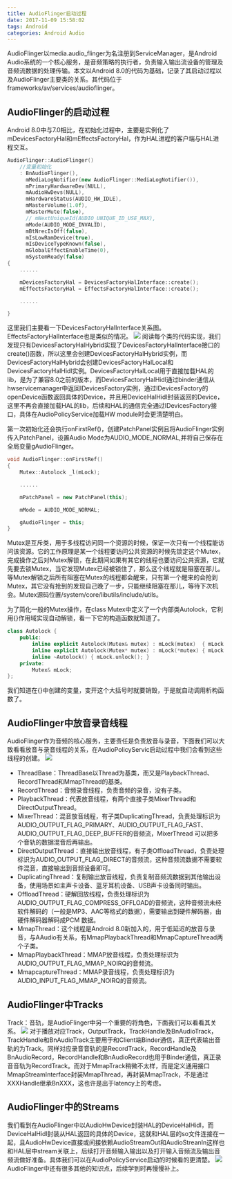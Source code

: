 ```yaml
---
title: AudioFlinger启动过程
date: 2017-11-09 15:58:02
tags: Android
categories: Android Audio
---
```

AudioFlinger以media.audio_flinger为名注册到ServiceManager，是Android Audio系统的一个核心服务，是音频策略的执行者，负责输入输出流设备的管理及音频流数据的处理传输。本文以Android 8.0的代码为基础，记录了其启动过程以及AudioFlinger主要类的关系。其代码位于frameworks/av/services/audioflinger。

## AudioFlinger的启动过程
Android 8.0中与7.0相比，在初始化过程中，主要是实例化了mDevicesFactoryHal和mEffectsFactoryHal，作为HAL进程的客户端与HAL进程交互。
```cpp
AudioFlinger::AudioFlinger()
    //变量初始化
    : BnAudioFlinger(),
      mMediaLogNotifier(new AudioFlinger::MediaLogNotifier()),
      mPrimaryHardwareDev(NULL),
      mAudioHwDevs(NULL),
      mHardwareStatus(AUDIO_HW_IDLE),
      mMasterVolume(1.0f),
      mMasterMute(false),
      // mNextUniqueId(AUDIO_UNIQUE_ID_USE_MAX),
      mMode(AUDIO_MODE_INVALID),
      mBtNrecIsOff(false),
      mIsLowRamDevice(true),
      mIsDeviceTypeKnown(false),
      mGlobalEffectEnableTime(0),
      mSystemReady(false)
{
    ......

    mDevicesFactoryHal = DevicesFactoryHalInterface::create();
    mEffectsFactoryHal = EffectsFactoryHalInterface::create();

    ......

}
```
这里我们主要看一下DevicesFactoryHalInterface关系图。EffectsFactoryHalInterface也是类似的情况。
![](https://i.imgur.com/urJudFp.png)
阅读每个类的代码实现，我们发现只有DevicesFactoryHalHybrid实现了DevicesFactoryHalInterface接口的create()函数，所以这里会创建DevicesFactoryHalHybrid实例，而DevicesFactoryHalHybrid会创建DevicesFactoryHalLocal和DevicesFactoryHalHidl实例。DevicesFactoryHalLocal用于直接加载HAL的lib，是为了兼容8.0之前的版本，而DevicesFactoryHalHidl通过binder通信从hwservicemanager中返回IDevicesFactory实例，通过IDevicesFactory的openDevice函数返回具体的Device，并且用DeviceHalHidl封装返回的Device，这里不再会直接加载HAL的lib，后续和HAL的通信完全通过IDevicesFactory接口，具体在AudioPolicyService加载HW module时会更清楚明白。

第一次初始化还会执行onFirstRef()，创建PatchPanel实例且将AudioFlinger实例传入PatchPanel，设置Audio Mode为AUDIO_MODE_NORMAL,并将自己保存在全局变量gAudioFlinger。
```cpp
void AudioFlinger::onFirstRef()
{
    Mutex::Autolock _l(mLock);

    ......

    mPatchPanel = new PatchPanel(this);

    mMode = AUDIO_MODE_NORMAL;

    gAudioFlinger = this;
}
```
Mutex是互斥类，用于多线程访问同一个资源的时候，保证一次只有一个线程能访问该资源。它的工作原理是某一个线程要访问公共资源的时候先锁定这个Mutex，完成操作之后对Mutex解锁，在此期间如果有其它的线程也要访问公共资源，它就先要去锁Mutex，当它发现Mutex已经被锁住了，那么这个线程就是阻塞在那儿。等Mutex解锁之后所有阻塞在Mutex的线程都会醒来，只有第一个醒来的会抢到Mutex，其它没有抢到的发现自己晚了一步，只能继续阻塞在那儿，等待下次机会。Mutex源码位置/system/core/libutils/include/utils。

为了简化一般的Mutex操作，在class Mutex中定义了一个内部类Autolock，它利用{}作用域实现自动解锁，看一下它的构造函数就知道了。
```cpp
class Autolock {
    public:
        inline explicit Autolock(Mutex& mutex) : mLock(mutex)  { mLock.lock(); }
        inline explicit Autolock(Mutex* mutex) : mLock(*mutex) { mLock.lock(); }
        inline ~Autolock() { mLock.unlock(); }
    private:
        Mutex& mLock;
};
```
我们知道在{}中创建的变量，变开这个大括号时就要销毁，于是就自动调用析构函数了。
## AudioFlinger中放音录音线程
AudioFlinger作为音频的核心服务，主要责任是负责放音与录音，下面我们可以大致看看放音与录音线程的关系，在AudioPolicyServic启动过程中我们会看到这些线程的创建。
![](https://i.imgur.com/FiwGgwV.png)
- ThreadBase：ThreadBase以Thread为基类，而又是PlaybackThread、RecordThread和MmapThread的基类。
- RecordThread：音频录音线程，负责音频的录音，没有子类。
- PlaybackThread：代表放音线程，有两个直接子类MixerThread和DirectOutputThread。
- MixerThread：混音放音线程，有子类DuplicatingThread，负责处理标识为
AUDIO_OUTPUT_FLAG_PRIMARY、AUDIO_OUTPUT_FLAG_FAST、AUDIO_OUTPUT_FLAG_DEEP_BUFFER的音频流，MixerThread 可以把多个音轨的数据混音后再输出。
- DirectOutputThread：直接输出放音线程，有子类OffloadThread，负责处理标识为AUDIO_OUTPUT_FLAG_DIRECT的音频流，这种音频流数据不需要软件混音，直接输出到音频设备即可。
- DuplicatingThread：复制输出放音线程，负责复制音频流数据到其他输出设备，使用场景如主声卡设备、蓝牙耳机设备、USB声卡设备同时输出。
- OffloadThread：硬解回放线程，负责处理标识为AUDIO_OUTPUT_FLAG_COMPRESS_OFFLOAD的音频流，这种音频流未经软件解码的（一般是MP3、AAC等格式的数据），需要输出到硬件解码器，由硬件解码器解码成PCM 数据。
- MmapThread：这个线程是Android 8.0新加入的，用于低延迟的放音与录音，与AAudio有关系，有MmapPlaybackThread和MmapCaptureThread两个子类。
- MmapPlaybackThread：MMAP放音线程，负责处理标识为AUDIO_OUTPUT_FLAG_MMAP_NOIRQ的音频流。
- MmapcaptureThread：MMAP录音线程，负责处理标识为AUDIO_INPUT_FLAG_MMAP_NOIRQ的音频流。
## AudioFlinger中Tracks
Track：音轨，是AudioFlinger中另一个重要的将角色，下面我们可以看看其关系。
![](https://i.imgur.com/HHP2bZp.png)
对于播放对应Track，OutputTrack，TrackHandle及BnAudioTrack，TrackHandle和BnAudioTrack主要用于和Client端Binder通信，真正代表输出音轨的为Track。同样对应录音音轨的是RecordTrack，RecordHandle及BnAudioRecord，RecordHandle和BnAudioRecord也用于Binder通信，真正录音音轨为RecordTrack。而对于MmapTrack稍微不太样，而是定义通用接口MmapStreamInterface封装MmapThread，再封装MmapTrack，不是通过XXXHandle继承BnXXX，这也许是出于latency上的考虑。
## AudioFlinger中的Streams
我们看到在AudioFlinger中以AudioHwDevice封装HAL的DeviceHalHidl，而DeviceHalHidl封装从HAL返回的具体的Device，这就和HAL层的so文件连接在一起，且AudioHwDevice直接或间接依赖AudioStreamOut和AudioStreanIn这样也和HAL层中stream关联上，后续打开音频输入输出以及打开输入音频流及输出音频流做好准备。具体我们可以在AudioPolicyService启动的时候看的更清楚。
![](https://i.imgur.com/bIsUSZO.png)
AudioFlinger中还有很多其他的知识点，后续学到时再慢慢补上。